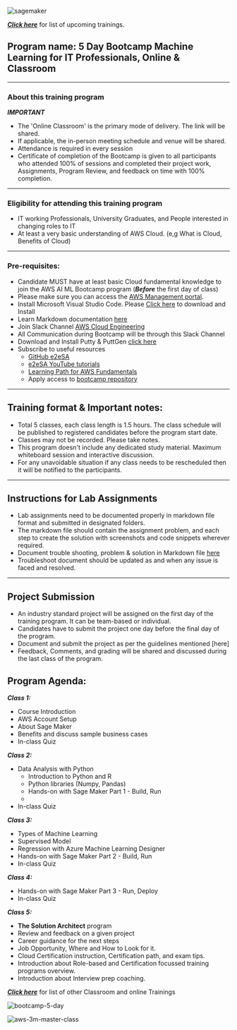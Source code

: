 ![sagemaker](https://github.com/e2eSolutionArchitect/AWS-AI-ML-bootcamp/assets/62712515/6723f236-4959-4ddf-a6ba-54706e6c7af3)

***[Click here](https://e2esolutionarchitect.eventbrite.com)*** for list of upcoming trainings.

## Program name: 5 Day Bootcamp Machine Learning for IT Professionals, Online & Classroom

----------------------------
### About this training program

***IMPORTANT***
- The 'Online Classroom' is the primary mode of delivery. The link will be shared.
- If applicable, the in-person meeting schedule and venue will be shared.
- Attendance is required in every session
- Certificate of completion of the Bootcamp is given to all participants who attended 100% of sessions and completed their project work, Assignments, Program Review, and feedback on time with 100% completion. 

----------------------------
### Eligibility for attending this training program
- IT working Professionals, University Graduates, and People interested in changing roles to IT
- At least a very basic understanding of AWS Cloud. (e,g What is Cloud, Benefits of Cloud)
----------------------------

### Pre-requisites: 
- Candidate MUST have at least basic Cloud fundamental knowledge to join the AWS AI ML Bootcamp program
(***Before*** the first day of class)
- Please make sure you can access the [AWS Management portal](https://console.aws.amazon.com/console/home?region=us-east-1). 
- Install Microsoft Visual Studio Code. Please [Click here](https://code.visualstudio.com/download) to download and Install
- Learn Markdown documentation [here](https://www.markdownguide.org/cheat-sheet/)
- Join Slack Channel [AWS Cloud Engineering](https://talentdevelop-u8d3237.slack.com/archives/C04KCD5HPC1)
- All Communication during Bootcamp will be through this Slack Channel 
- Download and Install Putty & PuttGen [click here](https://www.puttygen.com/)
- Subscribe to useful resources 
  - [GitHub e2eSA](https://github.com/e2eSolutionArchitect/scripts)
  - [e2eSA YouTube tutorials](https://www.youtube.com/channel/UC5Juuk7aTvbRmrABMq4onJA/videos)
  - [Learning Path for AWS Fundamentals](https://aws.amazon.com/training/learn-about/developer/)
  - Apply access to [bootcamp repository](https://github.com/e2eSolutionArchitect/aws-ai-ml-bootcamp)

----------------------------

## Training format & Important notes:

- Total 5 classes, each class length is 1.5 hours.
The class schedule will be published to registered candidates before the program start date.
- Classes may not be recorded. Please take notes.
- This program doesn't include any dedicated study material. Maximum whiteboard session and interactive discussion. 
- For any unavoidable situation if any class needs to be rescheduled then it will be notified to the participants. 

----------------------------

## Instructions for Lab Assignments
- Lab assignments need to be documented properly in markdown file format and submitted in designated folders.
- The markdown file should contain the assignment problem, and each step to create the solution with screenshots and code snippets wherever required.
- Document trouble shooting, problem & solution in Markdown file [here](https://github.com/e2eSolutionArchitect/troubleshoot/blob/main/README.md)
- Troubleshoot document should be updated as and when any issue is faced and resolved. 

----------------------------

## Project Submission
- An industry standard project will be assigned on the first day of the training program. It can be team-based or individual.
- Candidates have to submit the project one day before the final day of the program.
- Document and submit the project as per the guidelines mentioned [here]
- Feedback, Comments, and grading will be shared and discussed during the last class of the program.

## Program Agenda:

***Class 1:***
  - Course Introduction
  - AWS Account Setup
  - About Sage Maker
  - Benefits and discuss sample business cases
  - In-class Quiz

***Class 2:***
  - Data Analysis with Python
    - I﻿ntroduction to Python and R
    - P﻿ython libraries (Numpy, Pandas)
    - Hands-on with Sage Maker Part 1 - Build, Run
    - 
  - In-class Quiz

***Class 3:***
  - Types of Machine Learning
  - Supervised Model
  - Regression with Azure Machine Learning Designer
  - Hands-on with Sage Maker Part 2 - Build, Run
  - In-class Quiz

***Class 4:***
- Hands-on with Sage Maker Part 3 - Run, Deploy
- In-class Quiz

***Class 5:***
- **The Solution Architect** program
- Review and feedback on a given project
- Career guidance for the next steps
- Job Opportunity, Where and How to Look for it.
- Cloud Certification instruction, Certification path, and exam tips.
- Introduction about Role-based and Certification focussed training programs overview.
- Introduction about Interview prep coaching.     

***[Click here](https://e2esolutionarchitect.eventbrite.com)*** for list of other Classroom and online Trainings 

![bootcamp-5-day](https://github.com/e2eSolutionArchitect/AWS-AI-ML-bootcamp/assets/62712515/a9de5618-e701-4b09-8045-e7da3cb04433)


![aws-3m-master-class](https://github.com/e2eSolutionArchitect/academy/assets/62712515/896abdb8-6d98-4006-8cfa-98d05b442145)
